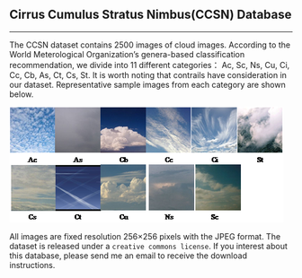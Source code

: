 ## Cirrus Cumulus Stratus Nimbus(CCSN) Database
---

The CCSN dataset contains 2500 images of cloud images. According to the World Meterological Organization’s genera-based classification recommendation, we divide into 11 different categories： Ac, Sc, Ns, Cu, Ci, Cc, Cb, As, Ct, Cs, St. It is worth noting that contrails have consideration in our dataset. Representative sample images from each category are shown below.

![samples](/cloud_images.png "sample")

All images are fixed resolution 256×256 pixels with the JPEG format. 
The dataset is released under a `creative commons license`. If you interest about this database, please send me an email to receive the download instructions.

